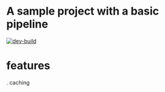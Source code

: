 # A sample project with a basic pipeline

[![dev-build](https://github.com/ozeta/actions-playground/actions/workflows/cache-between-jobs.yml/badge.svg)](https://github.com/ozeta/actions-playground/actions/workflows/cache-between-jobs.yml)


# features
. caching
